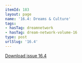 ```yaml
---
itemId: 183
layout: page
name: '16.4: Dreams & Culture'
tags:
- hasTag: dreamnetwork
- hasTag: dream-network-volume-16
type: post
urlSlug: '16.4'
---
```

<a href="files/pdfs/Volume_16/16.4-Dream-Network-Vol-16-No-4.pdf" download="">Download issue 16.4</a>